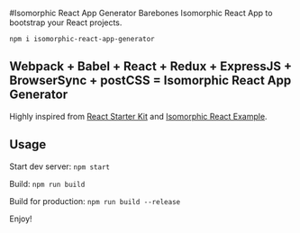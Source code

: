 #Isomorphic React App Generator
Barebones Isomorphic React App to bootstrap your React projects. 

  ```npm i isomorphic-react-app-generator```

## Webpack + Babel + React + Redux + ExpressJS + BrowserSync + postCSS = Isomorphic React App Generator
Highly inspired from [React Starter Kit](https://github.com/kriasoft/react-starter-kit) and  [Isomorphic React Example](https://github.com/DavidWells/isomorphic-react-example).

## Usage

Start dev server:
  ```npm start```

Build:
  ```npm run build```

Build for production:
  ```npm run build --release```

Enjoy!
